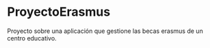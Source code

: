 # ProyectoErasmus
Proyecto sobre una aplicación que gestione las becas erasmus de un centro educativo.
